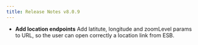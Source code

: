 ```yaml
---
title: Release Notes v8.0.9
---
```


- **Add location endpoints** Add latitute, longitude and zoomLevel params to URL, so the user can open correctly a location link from ESB.
